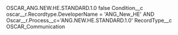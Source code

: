 <?xml version="1.0" encoding="UTF-8"?>
<CustomMetadata xmlns="http://soap.sforce.com/2006/04/metadata" xmlns:xsi="http://www.w3.org/2001/XMLSchema-instance" xmlns:xsd="http://www.w3.org/2001/XMLSchema">
    <label>OSCAR_ANG.NEW.HE.STANDARD.1.0</label>
    <protected>false</protected>
    <values>
        <field>Condition__c</field>
        <value xsi:type="xsd:string">oscar__r.Recordtype.DeveloperName = &apos;ANG_New_HE&apos; AND Oscar__r.Process__c=&apos;ANG.NEW.HE.STANDARD.1.0&apos;</value>
    </values>
    <values>
        <field>RecordType__c</field>
        <value xsi:type="xsd:string">OSCAR_Communication</value>
    </values>
</CustomMetadata>
